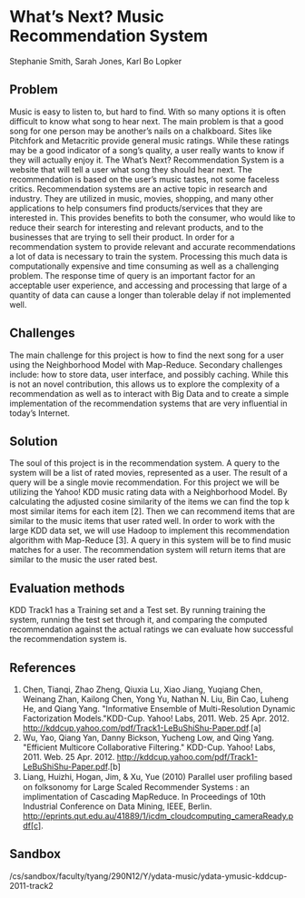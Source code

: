 What’s Next? Music Recommendation System
========================================
Stephanie Smith, Sarah Jones, Karl Bo Lopker

Problem
-------
Music is easy to listen to, but hard to find. With so many options it is often difficult to know what song to hear next. The main problem is that a good song for one person may be another’s nails on a chalkboard. Sites like Pitchfork and Metacritic provide general music ratings. While these ratings may be a good indicator of a song’s quality, a user really wants to know if they will actually enjoy it. 
The What’s Next? Recommendation System is a website that will tell a user what song they should hear next. The recommendation is based on the user’s music tastes, not some faceless critics.
Recommendation systems are an active topic in research and industry.  They are utilized in music, movies, shopping, and many other applications to help consumers find products/services that they are interested in.  This provides benefits to both the consumer, who would like to reduce their search for interesting and relevant products, and to the businesses that are trying to sell their product.
In order for a recommendation system to provide relevant and accurate recommendations a lot of data is necessary to train the system.  Processing this much data is computationally expensive and time consuming as well as a challenging problem.  The response time of query is an important factor for an acceptable user experience, and accessing and processing that large of a quantity of data can cause a longer than tolerable delay if not implemented well.

Challenges
----------
The main challenge for this project is how to find the next song for a user using the Neighborhood Model with Map-Reduce. Secondary challenges include: how to store data, user interface, and possibly caching.  While this is not an novel contribution, this allows us to explore the complexity of a recommendation as well as to interact with Big Data and to create a simple implementation of the recommendation systems that are very influential in today’s Internet.

Solution
--------
The soul of this project is in the recommendation system. A query to the system will be a list of rated movies, represented as a user. The result of a query will be a single movie recommendation. 
For this project we will be utilizing the Yahoo! KDD music rating data with a Neighborhood Model. By calculating the adjusted cosine similarity of the items we can find the top k most similar items for each item [2].  Then we can recommend items that are similar to the music items that user rated well.  In order to work with the large KDD data set, we will use Hadoop to implement this recommendation algorithm with Map-Reduce [3].
A query in this system will be to find music matches for a user.  The recommendation system will return items that are similar to the music the user rated best.

Evaluation methods
------------------
KDD Track1 has a Training set and a Test set.  By running training the system, running the test set through it, and comparing the computed recommendation against the actual ratings we can evaluate how successful the recommendation system is.

References
----------
1. Chen, Tianqi, Zhao Zheng, Qiuxia Lu, Xiao Jiang, Yuqiang Chen, Weinang Zhan, Kailong Chen, Yong Yu, Nathan N. Liu, Bin Cao, Luheng He, and Qiang Yang. "Informative Ensemble of Multi-Resolution Dynamic Factorization Models."KDD-Cup. Yahoo! Labs, 2011. Web. 25 Apr. 2012. <http://kddcup.yahoo.com/pdf/Track1-LeBuShiShu-Paper.pdf>.[a]
3. Wu, Yao, Qiang Yan, Danny Bickson, Yucheng Low, and Qing Yang. "Efficient Multicore Collaborative Filtering." KDD-Cup. Yahoo! Labs, 2011. Web. 25 Apr. 2012. <http://kddcup.yahoo.com/pdf/Track1-LeBuShiShu-Paper.pdf>.[b]
3. Liang, Huizhi, Hogan, Jim, & Xu, Yue (2010) Parallel user proﬁling based
on folksonomy for Large Scaled Recommender Systems : an implimentation of Cascading MapReduce. In Proceedings of 10th Industrial Conference on Data Mining, IEEE, Berlin. <http://eprints.qut.edu.au/41889/1/icdm_cloudcomputing_cameraReady.pdf[c]>.

Sandbox
-------
/cs/sandbox/faculty/tyang/290N12/Y/ydata-music/ydata-ymusic-kddcup-2011-track2